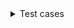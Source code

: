 <details> <summary>Test cases</summary>
  
 ## Positive Test cases
  1) Given patient Log in to ZoomCare or on Schedrul ZoomCare page
  
     When patient select my location Portland, OR
  
     Then patient select illness/injury from drop down menu
  
     And patient select today's date June 23
  
     Then patient select Clinic Care
  
     Verify that user should be able to see the list of doctors with adress information and options for schedruling time.
  
  
  2) Given patient Log in to ZoomCare or on Schedrul ZoomCare page
  
     When patient select my location Seattle, WA
  
     Then patient select illness/injury from drop down menu
     
     And patient click on the VideoCare
  
     Then patient select date June 24
  
     Verify that patient should be able to see the list of doctors address information and the time options for appointment 
     
     
  
     
  
  
  
  
  

  3) Given patient Log in to ZoomCare or on Schedrul ZoomCare page
  
     When patient select my location Vienna, VA
  
     Then verify thta patient should see the message "We're not in your area yet—but we're growing almost as fast as we deliver care! Follow us on social to stay up-to-date on ZoomCare news, announcements and more. Want to see clinics outside of your region? Click below."
  
  
  
  ## Negative Test cases 
  
  1) Given patient Log in to ZoomCare or on Schedrul ZoomCare page
  
     When patient select my location Portland, OR
  
     Then patient select illness/injury from drop down menu
  
     And patient try to select past date June 20
  
     Verify that the past date is in read only mode
  
     
     


<details> <summary>Automation Instructions</summary>
  
